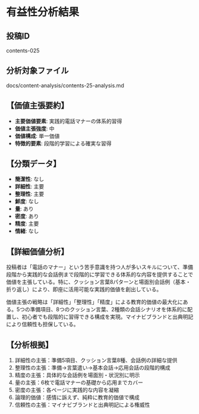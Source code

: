 # 有益性分析結果

## 投稿ID
contents-025

## 分析対象ファイル
docs/content-analysis/contents-25-analysis.md

## 【価値主張要約】
- **主要価値要素**: 実践的電話マナーの体系的習得
- **価値主張強度**: 中
- **価値構成**: 単一価値
- **特徴的要素**: 段階的学習による確実な習得

## 【分類データ】
- **簡潔性**: なし
- **詳細性**: 主要
- **整理性**: 主要
- **鮮度**: なし
- **量**: あり
- **密度**: あり
- **精度**: 主要
- **情緒**: なし

## 【詳細価値分析】
投稿者は「電話のマナー」という苦手意識を持つ人が多いスキルについて、準備段階から実践的な会話例まで段階的に学習できる体系的な内容を提供することで価値を主張している。特に、クッション言葉8パターンと場面別会話例（基本・折り返し）により、即座に活用可能な実践的価値を創出している。

価値主張の戦略は「詳細性」「整理性」「精度」による教育的価値の最大化にある。5つの準備項目、8つのクッション言葉、2種類の会話シナリオを体系的に配置し、初心者でも段階的に習得できる構成を実現。マイナビブランドと出典明記により信頼性も担保している。

## 【分析根拠】
1. 詳細性の主張：準備5項目、クッション言葉8種、会話例の詳細な提供
2. 整理性の主張：準備→言葉遣い→基本会話→応用会話の段階的構成
3. 精度の主張：具体的な会話例を場面別・状況別に明示
4. 量の主張：6枚で電話マナーの基礎から応用までカバー
5. 密度の主張：各ページに実践的な内容を凝縮
6. 論理的価値：感情に訴えず、純粋に教育的価値で構成
7. 信頼性の主張：マイナビブランドと出典明記による権威性